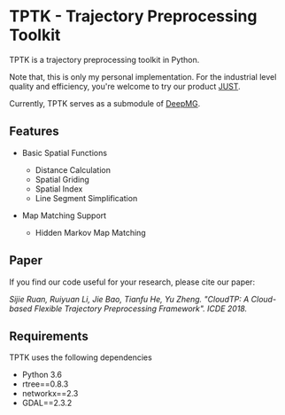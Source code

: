 # TPTK - Trajectory Preprocessing Toolkit

TPTK is a trajectory preprocessing toolkit in Python.

Note that, this is only my personal implementation. For the industrial level quality and efficiency, you're welcome to try our product [JUST](http://just.urban-computing.cn/ "京东城市时空数据引擎"). 

Currently, TPTK serves as a submodule of [DeepMG](https://github.com/sjruan/DeepMG "DeepMG").

## Features

* Basic Spatial Functions
    * Distance Calculation
    * Spatial Griding
    * Spatial Index
    * Line Segment Simplification

* Map Matching Support
    * Hidden Markov Map Matching

## Paper

If you find our code useful for your research, please cite our paper:

*Sijie Ruan, Ruiyuan Li, Jie Bao, Tianfu He, Yu Zheng. "CloudTP: A Cloud-based Flexible Trajectory Preprocessing Framework". ICDE 2018.*

## Requirements

TPTK uses the following dependencies

* Python 3.6
* rtree==0.8.3
* networkx==2.3
* GDAL==2.3.2
